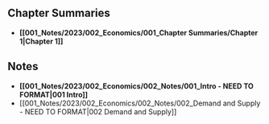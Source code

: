 ## Chapter Summaries
- **[[001_Notes/2023/002_Economics/001_Chapter Summaries/Chapter 1|Chapter 1]]**





## Notes
- **[[001_Notes/2023/002_Economics/002_Notes/001_Intro - NEED TO FORMAT|001 Intro]]**
- [[001_Notes/2023/002_Economics/002_Notes/002_Demand and Supply - NEED TO FORMAT|002 Demand and Supply]]







